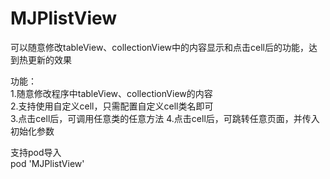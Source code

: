 # MJPlistView

可以随意修改tableView、collectionView中的内容显示和点击cell后的功能，达到热更新的效果  

功能：  
1.随意修改程序中tableView、collectionView的内容  
2.支持使用自定义cell，只需配置自定义cell类名即可  
3.点击cell后，可调用任意类的任意方法
4.点击cell后，可跳转任意页面，并传入初始化参数  


支持pod导入  
pod 'MJPlistView'


